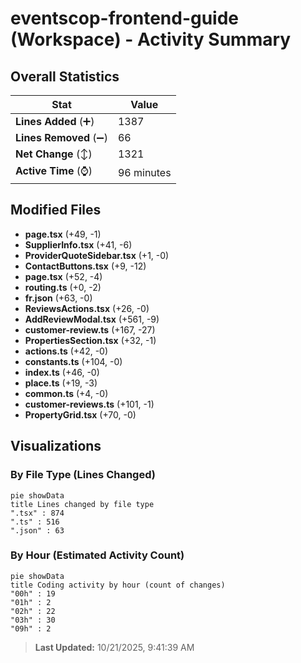 # eventscop-frontend-guide (Workspace) - Activity Summary 

## Overall Statistics

| Stat                   | Value                                                             |
| ---------------------- | ----------------------------------------------------------------- |
| **Lines Added** (➕)   | 1387                                          |
| **Lines Removed** (➖) | 66                                        |
| **Net Change** (↕)    | 1321                |
| **Active Time** (⌚)   | 96 minutes |


## Modified Files
- **page.tsx** (+49, -1)
- **SupplierInfo.tsx** (+41, -6)
- **ProviderQuoteSidebar.tsx** (+1, -0)
- **ContactButtons.tsx** (+9, -12)
- **page.tsx** (+52, -4)
- **routing.ts** (+0, -2)
- **fr.json** (+63, -0)
- **ReviewsActions.tsx** (+26, -0)
- **AddReviewModal.tsx** (+561, -9)
- **customer-review.ts** (+167, -27)
- **PropertiesSection.tsx** (+32, -1)
- **actions.ts** (+42, -0)
- **constants.ts** (+104, -0)
- **index.ts** (+46, -0)
- **place.ts** (+19, -3)
- **common.ts** (+4, -0)
- **customer-reviews.ts** (+101, -1)
- **PropertyGrid.tsx** (+70, -0)

## Visualizations

### By File Type (Lines Changed)

```mermaid
pie showData
title Lines changed by file type
".tsx" : 874
".ts" : 516
".json" : 63
```

### By Hour (Estimated Activity Count)

```mermaid
pie showData
title Coding activity by hour (count of changes)
"00h" : 19
"01h" : 2
"02h" : 22
"03h" : 30
"09h" : 2
```


> **Last Updated:** 10/21/2025, 9:41:39 AM